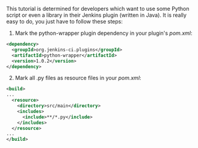 This tutorial is determined for developers which want to use some Python script or even a library in their Jenkins plugin (written in Java). It is really easy to do, you just have to follow these steps:


1. Mark the python-wrapper plugin dependency in your plugin's _pom.xml_:
```xml
<dependency>  
  <groupId>org.jenkins-ci.plugins</groupId>
  <artifactId>python-wrapper</artifactId>
  <version>1.0.2</version>
</dependency>
```

2. Mark all .py files as resource files in your _pom.xml_:
```xml
<build>
...
  <resource>
    <directory>src/main</directory>
    <includes>
      <include>**/*.py</include>
    </includes>
  </resource>
...
</build>
```